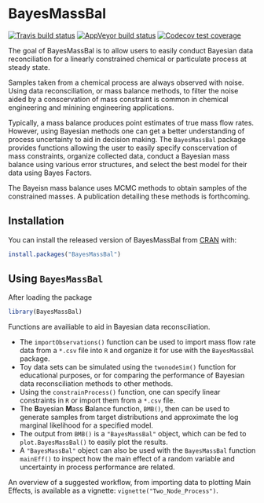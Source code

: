 
<!-- README.md is generated from README.Rmd. Please edit that file -->

# BayesMassBal

<!-- badges: start -->

[![Travis build
status](https://travis-ci.org/skoermer/BayesMassBal.svg?branch=master)](https://travis-ci.org/skoermer/BayesMassBal)
[![AppVeyor build
status](https://ci.appveyor.com/api/projects/status/github/skoermer/BayesMassBal?branch=master&svg=true)](https://ci.appveyor.com/project/skoermer/BayesMassBal)
[![Codecov test
coverage](https://codecov.io/gh/skoermer/BayesMassBal/branch/master/graph/badge.svg)](https://codecov.io/gh/skoermer/BayesMassBal?branch=master)
<!-- badges: end -->

The goal of BayesMassBal is to allow users to easily conduct Bayesian
data reconciliation for a linearly constrained chemical or particulate
process at steady state.

Samples taken from a chemical process are always observed with noise.
Using data reconsciliation, or mass balance methods, to filter the noise
aided by a conscervation of mass constraint is common in chemical
engineering and minining engineering applications.

Typically, a mass balance produces point estimates of true mass flow
rates. However, using Bayesian methods one can get a better
understanding of process uncertainty to aid in decision making. The
`BayesMassBal` package provides functions allowing the user to easily
specify conscervation of mass constraints, organize collected data,
conduct a Bayesian mass balance using various error structures, and
select the best model for their data using Bayes Factors.

The Bayeisn mass balance uses MCMC methods to obtain samples of the
constrained masses. A publication detailing these methods is
forthcoming.

## Installation

You can install the released version of BayesMassBal from
[CRAN](https://CRAN.R-project.org) with:

``` r
install.packages("BayesMassBal")
```

## Using `BayesMassBal`

After loading the package

``` r
library(BayesMassBal)
```

Functions are availiable to aid in Bayesian data reconsciliation.

  - The `importObservations()` function can be used to import mass flow
    rate data from a `*.csv` file into `R` and organize it for use with
    the `BayesMassBal` package.
  - Toy data sets can be simulated using the `twonodeSim()` function for
    educational purposes, or for comparing the performance of Bayesian
    data reconsciliation methods to other methods.
  - Using the `constrainProcess()` function, one can specify linear
    constraints in `R` or import them from a `*.csv` file.
  - The **B**ayesian **M**ass **B**alance function, `BMB()`, then can be
    used to generate samples from target distributions and approximate
    the log marginal likelihood for a specified model.  
  - The output from `BMB()` is a `"BayesMassBal"` object, which can be
    fed to `plot.BayesMassBal()` to easily plot the results.
  - A `"BayesMassBal"` object can also be used with the `BayesMassBal`
    function `mainEff()` to inspect how the main effect of a random
    variable and uncertainty in process performance are related.

An overview of a suggested workflow, from importing data to plotting
Main Effects, is available as a vignette:
`vignette("Two_Node_Process")`.
